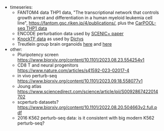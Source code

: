 
- timeseries:
    - FANTOM4 data THP1 data, "The transcriptional network that controls growth arrest and differentiation in a human myeloid leukemia cell line", https://fantom.gsc.riken.jp/4/publications/, plus the [CarPOOL-seq THP1 data](https://www.nature.com/articles/s41592-022-01705-x)
    - ENCODE perturbation data used by [SCENIC+ paper](https://www.nature.com/articles/s41592-023-01938-4) 
    - [KnockTF data](https://www.ncbi.nlm.nih.gov/pmc/articles/PMC6943067/) as used by [Dictys](https://www.biorxiv.org/content/10.1101/2022.09.14.508036v1.full.pdf)
    - Treutlein group brain organoids [here](https://www.nature.com/articles/s41586-022-05279-8) and [here](https://www.nature.com/articles/s41586-023-06473-y)
- other:
    - Pluripotency screen https://www.biorxiv.org/content/10.1101/2023.08.23.554254v1
    - CD8 T and neural progenitors https://www.nature.com/articles/s41592-023-02017-4
    - in vivo perturb-seq https://www.biorxiv.org/content/10.1101/2023.09.18.558077v1
    - Joung atlas https://www.sciencedirect.com/science/article/pii/S0092867422014702
    - scperturb datasets? https://www.biorxiv.org/content/10.1101/2022.08.20.504663v2.full.pdf
    - 2016 K562 perturb-seq data: is it consistent with big modern K562 perturb-seq?
